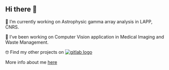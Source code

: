 ## Hi there 👋

<!--
**francoto/francoto** is a ✨ _special_ ✨ repository because its `README.md` (this file) appears on your GitHub profile.

Here are some ideas to get you started:

- 🔭 I’m currently working on ...
- 🌱 I’m currently learning ...
- 👯 I’m looking to collaborate on ...
- 🤔 I’m looking for help with ...
- 💬 Ask me about ...
- 📫 How to reach me: ...
- 😄 Pronouns: ...
- ⚡ Fun fact: ...
-->
🔭 I’m currently working on Astrophysic gamma array analysis in LAPP, CNRS.
  
🌱 I’ve been working on Computer Vision application in Medical Imaging and Waste Management.

🤓 Find my other projects on [![gitlab logo](https://images.ctfassets.net/xz1dnu24egyd/1IRkfXmxo8VP2RAE5jiS1Q/ea2086675d87911b0ce2d34c354b3711/gitlab-logo-500.png|30)](https://gitlab.com/tofranco)

More info about me [here](https://francoto.github.io/)
